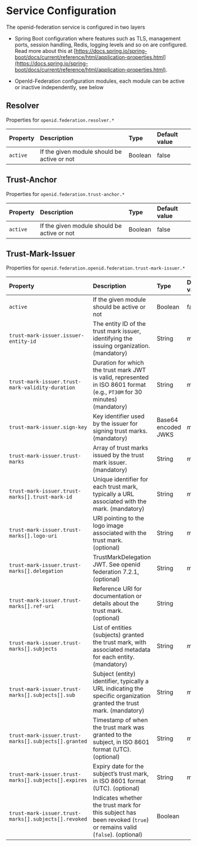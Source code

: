# Service Configuration

The openid-federation service is configured in two layers

- Spring Boot configuration where features such as TLS, management ports, session handling, Redis,
  logging levels and so on are configured. Read more about this
  at [https://docs.spring.io/spring-boot/docs/current/reference/html/application-properties.html](https://docs.spring.io/spring-boot/docs/current/reference/html/application-properties.html).

- OpenId-Federation configuration modules, each module can be active or inactive independently, see below

## Resolver

Properties for `openid.federation.resolver.*`

| Property | Description                                 | Type    | Default value |
|:---------|:--------------------------------------------|:--------|:--------------|
| `active` | If the given module should be active or not | Boolean | false         | 

## Trust-Anchor

Properties for `openid.federation.trust-anchor.*`

| Property | Description                                 | Type    | Default value |
|:---------|:--------------------------------------------|:--------|:--------------|
| `active` | If the given module should be active or not | Boolean | false         |

## Trust-Mark-Issuer

Properties for `openid.federation.openid.federation.trust-mark-issuer.*`

| Property                                             | Description                                                                                                                                                           | Type                | Default value |
|:-----------------------------------------------------|:----------------------------------------------------------------------------------------------------------------------------------------------------------------------|:--------------------|:--------------|
| `active`                                             | If the given module should be active or not                                                                                                                           | Boolean             | false         |---------------------------------------------|-------------------------------------------------------------------------------------------|                                       
| `trust-mark-issuer.issuer-entity-id`                 | The entity ID of the trust mark issuer, identifying the issuing organization. (mandatory)                                                                             | String              |   mandatory            |
| `trust-mark-issuer.trust-mark-validity-duration`     | Duration for which the trust mark JWT is valid, represented in ISO 8601 format (e.g., `PT30M` for 30  minutes) (mandatory)                                            | String              |   mandatory            |
| `trust-mark-issuer.sign-key`                         | Key identifier used by the issuer for signing trust marks.  (mandatory)                                                                                               | Base64 encoded JWKS |   mandatory            |
| `trust-mark-issuer.trust-marks`                      | Array of trust marks issued by the trust mark issuer.   (mandatory)                                                                                                   | String              |   mandatory            |
| `trust-mark-issuer.trust-marks[].trust-mark-id`      | Unique identifier for each trust mark, typically a URL associated with the mark.   (mandatory)                                                                        | String              |   mandatory            |
| `trust-mark-issuer.trust-marks[].logo-uri`           | URI pointing to the logo image associated with the trust mark.  (optional)                                                                                            | String              |   mandatory            |
| `trust-mark-issuer.trust-marks[].delegation`         | TrustMarkDelegation JWT. See openid federation 7.2.1,  (optional)                                                                                                     | String              |   mandatory            |
| `trust-mark-issuer.trust-marks[].ref-uri`            | Reference URI for documentation or details about the trust mark.  (optional)                                                                                          | String              |               |
| `trust-mark-issuer.trust-marks[].subjects`           | List of entities (subjects) granted the trust mark, with associated metadata for each entity. (mandatory)                                                             | String              |   mandatory            |
| `trust-mark-issuer.trust-marks[].subjects[].sub`     | Subject (entity) identifier, typically a URL indicating the specific organization granted the trust mark.  (mandatory)                                                | String              |   mandatory            |
| `trust-mark-issuer.trust-marks[].subjects[].granted` | Timestamp of when the trust mark was granted to the subject, in ISO 8601 format (UTC). (optional)                                                                     | String              |   mandatory            |
| `trust-mark-issuer.trust-marks[].subjects[].expires` | Expiry date for the subject’s trust mark, in ISO 8601 format (UTC). (optional)                                                                                        | String              |   mandatory            |
| `trust-mark-issuer.trust-marks[].subjects[].revoked` | Indicates whether the trust mark for this subject has been revoked (`true`) or remains valid (`false`).        (optional)                                             | Boolean             |               |
